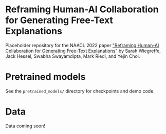 # Reframing Human-AI Collaboration for Generating Free-Text Explanations
Placeholder repository for the NAACL 2022 paper ["Reframing Human-AI Collaboration for Generating Free-Text Explanations"](https://arxiv.org/abs/2112.08674) by Sarah Wiegreffe, Jack Hessel, Swabha Swayamdipta, Mark Riedl, and Yejin Choi.


# Pretrained models

See the `pretrained_models/` directory for checkpoints and demo code.

# Data

Data coming soon!
